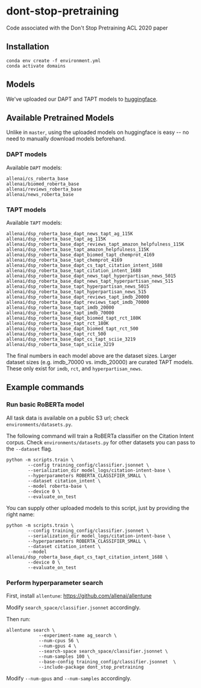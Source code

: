 # dont-stop-pretraining
Code associated with the Don't Stop Pretraining ACL 2020 paper


## Installation

```
conda env create -f environment.yml
conda activate domains
```

## Models

We've uploaded our DAPT and TAPT models to [huggingface](https://huggingface.co/allenai).

## Available Pretrained Models

Unlike in `master`, using the uploaded models on huggingface is easy -- no need to manually download models beforehand.

### DAPT models

Available `DAPT` models:

```
allenai/cs_roberta_base
allenai/biomed_roberta_base
allenai/reviews_roberta_base
allenai/news_roberta_base
```

### TAPT models

Available `TAPT` models:

```
allenai/dsp_roberta_base_dapt_news_tapt_ag_115K
allenai/dsp_roberta_base_tapt_ag_115K
allenai/dsp_roberta_base_dapt_reviews_tapt_amazon_helpfulness_115K
allenai/dsp_roberta_base_tapt_amazon_helpfulness_115K
allenai/dsp_roberta_base_dapt_biomed_tapt_chemprot_4169
allenai/dsp_roberta_base_tapt_chemprot_4169
allenai/dsp_roberta_base_dapt_cs_tapt_citation_intent_1688
allenai/dsp_roberta_base_tapt_citation_intent_1688
allenai/dsp_roberta_base_dapt_news_tapt_hyperpartisan_news_5015
allenai/dsp_roberta_base_dapt_news_tapt_hyperpartisan_news_515
allenai/dsp_roberta_base_tapt_hyperpartisan_news_5015
allenai/dsp_roberta_base_tapt_hyperpartisan_news_515
allenai/dsp_roberta_base_dapt_reviews_tapt_imdb_20000
allenai/dsp_roberta_base_dapt_reviews_tapt_imdb_70000
allenai/dsp_roberta_base_tapt_imdb_20000
allenai/dsp_roberta_base_tapt_imdb_70000
allenai/dsp_roberta_base_dapt_biomed_tapt_rct_180K
allenai/dsp_roberta_base_tapt_rct_180K
allenai/dsp_roberta_base_dapt_biomed_tapt_rct_500
allenai/dsp_roberta_base_tapt_rct_500
allenai/dsp_roberta_base_dapt_cs_tapt_sciie_3219
allenai/dsp_roberta_base_tapt_sciie_3219
```

The final numbers in each model above are the dataset sizes. Larger dataset sizes (e.g. imdb_70000 vs. imdb_20000) are curated TAPT models. These only exist for `imdb`, `rct`, and `hyperpartisan_news`.

## Example commands

### Run basic RoBERTa model

All task data is available on a public S3 url; check `environments/datasets.py`.

The following command will train a RoBERTa classifier on the Citation Intent corpus. Check `environments/datasets.py` for other datasets you can pass to the `--dataset` flag.

```
python -m scripts.train \
        --config training_config/classifier.jsonnet \
        --serialization_dir model_logs/citation-intent-base \
        --hyperparameters ROBERTA_CLASSIFIER_SMALL \
        --dataset citation_intent \
        --model roberta-base \
        --device 0 \
        --evaluate_on_test
```

You can supply other uploaded models to this script, just by providing the right name:

```
python -m scripts.train \
        --config training_config/classifier.jsonnet \
        --serialization_dir model_logs/citation-intent-base \
        --hyperparameters ROBERTA_CLASSIFIER_SMALL \
        --dataset citation_intent \
        --model allenai/dsp_roberta_base_dapt_cs_tapt_citation_intent_1688 \
        --device 0 \
        --evaluate_on_test
```

### Perform hyperparameter search

First, install `allentune`: https://github.com/allenai/allentune

Modify `search_space/classifier.jsonnet` accordingly.

Then run:
```
allentune search \
            --experiment-name ag_search \
            --num-cpus 56 \
            --num-gpus 4 \
            --search-space search_space/classifier.jsonnet \
            --num-samples 100 \
            --base-config training_config/classifier.jsonnet  \
            --include-package dont_stop_pretraining
```

Modify `--num-gpus` and `--num-samples` accordingly.





